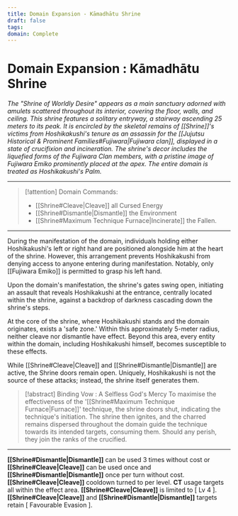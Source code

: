 ```yaml
---
title: Domain Expansion - Kāmadhātu Shrine
draft: false
tags: 
domain: Complete
---
```

# Domain Expansion : Kāmadhātu Shrine
_The "Shrine of Worldly Desire" appears as a main sanctuary adorned with amulets scattered throughout its interior, covering the floor, walls, and ceiling. This shrine features a solitary entryway, a stairway ascending 25 meters to its peak. It is encircled by the skeletal remains of [[Shrine]]'s victims from Hoshikakushi's tenure as an assassin for the [[Jujutsu Historical & Prominent Families#Fujiwara|Fujiwara clan]], displayed in a state of crucifixion and incineration. The shrine's decor includes the liquefied forms of the Fujiwara Clan members, with a pristine image of Fujiwara Emiko prominently placed at the apex. The entire domain is treated as Hoshikakushi's Palm._

---

>[!attention] Domain Commands:
> - [[Shrine#Cleave|Cleave]] all Cursed Energy
> - [[Shrine#Dismantle|Dismantle]] the Environment
> - [[Shrine#Maximum Technique Furnace|Incinerate]] the Fallen.

---

During the manifestation of the domain, individuals holding either Hoshikakushi's left or right hand are positioned alongside him at the heart of the shrine. However, this arrangement prevents Hoshikakushi from denying access to anyone entering during manifestation. Notably, only [[Fujiwara Emiko]] is permitted to grasp his left hand.

Upon the domain's manifestation, the shrine's gates swing open, initiating an assault that reveals Hoshikakushi at the entrance, centrally located within the shrine, against a backdrop of darkness cascading down the shrine's steps.

At the core of the shrine, where Hoshikakushi stands and the domain originates, exists a 'safe zone.' Within this approximately 5-meter radius, neither cleave nor dismantle have effect. Beyond this area, every entity within the domain, including Hoshikakushi himself, becomes susceptible to these effects.

While [[Shrine#Cleave|Cleave]] and [[Shrine#Dismantle|Dismantle]] are active, the Shrine doors remain open. Uniquely, Hoshikakushi is not the source of these attacks; instead, the shrine itself generates them. 

> [!abstract] Binding Vow : A Selfless God's Mercy
> To maximise the effectiveness of the '[[Shrine#Maximum Technique Furnace|Furnace]]' technique, the shrine doors shut, indicating the technique's initiation. The shrine then ignites, and the charred remains dispersed throughout the domain guide the technique towards its intended targets, consuming them. Should any perish, they join the ranks of the crucified.

---

**[[Shrine#Dismantle|Dismantle]]** can be used 3 times without cost or **[[Shrine#Cleave|Cleave]]** can be used once and **[[Shrine#Dismantle|Dismantle]]** once per turn without cost. **[[Shrine#Cleave|Cleave]]** cooldown turned to per level. **CT** usage targets all within the effect area. **[[Shrine#Cleave|Cleave]]** is limited to [ Lv 4 ]. **[[Shrine#Cleave|Cleave]]** and **[[Shrine#Dismantle|Dismantle]]** targets retain [ Favourable Evasion ].